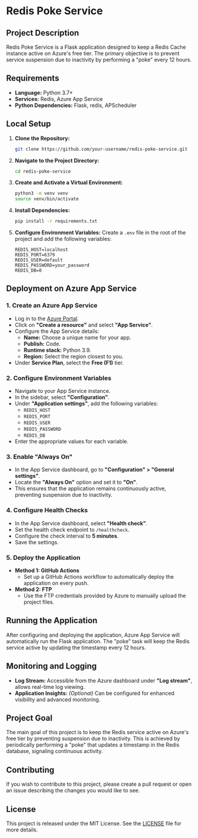 # Redis Poke Service

## Project Description

Redis Poke Service is a Flask application designed to keep a Redis Cache instance active on Azure's free tier. The primary objective is to prevent service suspension due to inactivity by performing a "poke" every 12 hours.

## Requirements

- **Language:** Python 3.7+
- **Services:** Redis, Azure App Service
- **Python Dependencies:** Flask, redis, APScheduler

## Local Setup

1. **Clone the Repository:**
    ```bash
    git clone https://github.com/your-username/redis-poke-service.git
    ```
2. **Navigate to the Project Directory:**
    ```bash
    cd redis-poke-service
    ```
3. **Create and Activate a Virtual Environment:**
    ```bash
    python3 -m venv venv
    source venv/bin/activate
    ```
4. **Install Dependencies:**
    ```bash
    pip install -r requirements.txt
    ```
5. **Configure Environment Variables:**
    Create a `.env` file in the root of the project and add the following variables:
    ```
    REDIS_HOST=localhost
    REDIS_PORT=6379
    REDIS_USER=default
    REDIS_PASSWORD=your_password
    REDIS_DB=0
    ```

## Deployment on Azure App Service

### 1. Create an Azure App Service

- Log in to the [Azure Portal](https://portal.azure.com/).
- Click on **"Create a resource"** and select **"App Service"**.
- Configure the App Service details:
  - **Name:** Choose a unique name for your app.
  - **Publish:** Code.
  - **Runtime stack:** Python 3.9.
  - **Region:** Select the region closest to you.
- Under **Service Plan**, select the **Free (F1)** tier.

### 2. Configure Environment Variables

- Navigate to your App Service instance.
- In the sidebar, select **"Configuration"**.
- Under **"Application settings"**, add the following variables:
  - `REDIS_HOST`
  - `REDIS_PORT`
  - `REDIS_USER`
  - `REDIS_PASSWORD`
  - `REDIS_DB`
- Enter the appropriate values for each variable.

### 3. Enable "Always On"

- In the App Service dashboard, go to **"Configuration" > "General settings"**.
- Locate the **"Always On"** option and set it to **"On"**.
- This ensures that the application remains continuously active, preventing suspension due to inactivity.

### 4. Configure Health Checks

- In the App Service dashboard, select **"Health check"**.
- Set the health check endpoint to `/healthcheck`.
- Configure the check interval to **5 minutes**.
- Save the settings.

### 5. Deploy the Application

- **Method 1: GitHub Actions**
  - Set up a GitHub Actions workflow to automatically deploy the application on every push.
- **Method 2: FTP**
  - Use the FTP credentials provided by Azure to manually upload the project files.

## Running the Application

After configuring and deploying the application, Azure App Service will automatically run the Flask application. The "poke" task will keep the Redis service active by updating the timestamp every 12 hours.

## Monitoring and Logging

- **Log Stream:** Accessible from the Azure dashboard under **"Log stream"**, allows real-time log viewing.
- **Application Insights:** *(Optional)* Can be configured for enhanced visibility and advanced monitoring.

## Project Goal

The main goal of this project is to keep the Redis service active on Azure's free tier by preventing suspension due to inactivity. This is achieved by periodically performing a "poke" that updates a timestamp in the Redis database, signaling continuous activity.

## Contributing

If you wish to contribute to this project, please create a pull request or open an issue describing the changes you would like to see.

## License

This project is released under the MIT License. See the [LICENSE](LICENSE) file for more details.
